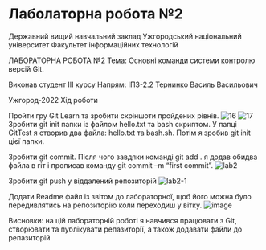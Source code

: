# Лаболаторна робота №2
Державний вищий навчальний заклад Ужгородський національний університет Факультет інформаційних технологій

ЛАБОРАТОРНА РОБОТА №2 Тема: Основні команди системи контролю версій Git.

Виконав студент ІIІ курсу Напрям: ІПЗ-2.2 Тернинко Василь Васильович

Ужгород-2022 Хід роботи

Пройти гру Git Learn та зробити скріншоти пройдених рівнів.
![16](https://user-images.githubusercontent.com/99879459/224990256-d8f6f853-abb7-47cd-8561-e7148b4f400e.png)
![17](https://user-images.githubusercontent.com/99879459/224990285-fb303ae7-8054-42fa-8b45-4bf018e869be.png)
Зробити git init папки із файлом hello.txt та bash скриптом. У папці GitTest я створив два файла: hello.txt та bash.sh. Потім я зробив git init цієї папки.

Зробити git commit. Після чого завдяки команді git add . я додав обидва файла в гіт і прописав команду git commit –m “first commit”.
![lab2](https://user-images.githubusercontent.com/99879459/224990693-b38e7ebf-62e9-4d54-a8c3-06c80178f778.png)

Зробити git push у віддалений репозиторій
![lab2-1](https://user-images.githubusercontent.com/99879459/224991838-f79d7b98-8d2b-45b8-a6cc-9277e3b4de1c.png)

Додати Readme файл із звітом до лабораторної, щоб його можна було передивлятись на репозиторію коли переходиш у вітку.
![image](https://user-images.githubusercontent.com/99879459/224994286-6c0386b8-1496-458c-a3c3-39efa78d9ee6.png)

Висновки: на цій лабораторній роботі я навчився працювати з Git, створювати та публікувати репазиторії, а також додавати файли до репазиторій

